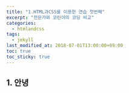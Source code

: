 ```yaml
---
title: "1.HTML과CSS를 이용한 연습 첫번째"
excerpt: "전문가와 코린이의 코딩 비교"
categories:
  - htmlandcss
tags:
  - jekyll
last_modified_at: 2018-07-01T13:00:00+09:00
toc: true
toc_sticky: true
---
```


## 1. 안녕
